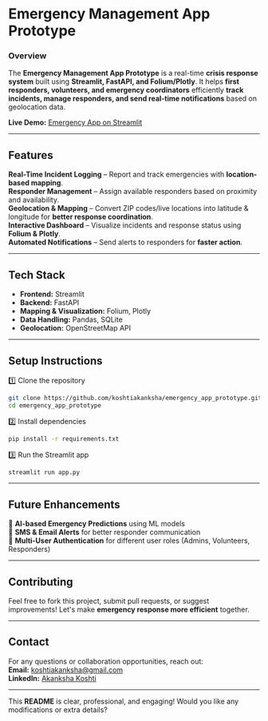 # **Emergency Management App Prototype**  

### **Overview**  
The **Emergency Management App Prototype** is a real-time **crisis response system** built using **Streamlit, FastAPI, and Folium/Plotly**. It helps **first responders, volunteers, and emergency coordinators** efficiently **track incidents, manage responders, and send real-time notifications** based on geolocation data.  

**Live Demo:** [Emergency App on Streamlit](https://emergency-management-prototype.streamlit.app/)  

---

## **Features**  
**Real-Time Incident Logging** – Report and track emergencies with **location-based mapping**.  
**Responder Management** – Assign available responders based on proximity and availability.  
**Geolocation & Mapping** – Convert ZIP codes/live locations into latitude & longitude for **better response coordination**.  
**Interactive Dashboard** – Visualize incidents and response status using **Folium & Plotly**.  
**Automated Notifications** – Send alerts to responders for **faster action**.  

---

## **Tech Stack**  
- **Frontend:** Streamlit  
- **Backend:** FastAPI  
- **Mapping & Visualization:** Folium, Plotly  
- **Data Handling:** Pandas, SQLite  
- **Geolocation:** OpenStreetMap API  

---

## **Setup Instructions**  
1️⃣ Clone the repository  
```bash
git clone https://github.com/koshtiakanksha/emergency_app_prototype.git
cd emergency_app_prototype
```
2️⃣ Install dependencies  
```bash
pip install -r requirements.txt
```
3️⃣ Run the Streamlit app  
```bash
streamlit run app.py
```

---

## **Future Enhancements**  
🔹 **AI-based Emergency Predictions** using ML models  
🔹 **SMS & Email Alerts** for better responder communication  
🔹 **Multi-User Authentication** for different user roles (Admins, Volunteers, Responders)  

---

## **Contributing**  
Feel free to fork this project, submit pull requests, or suggest improvements! Let's make **emergency response more efficient** together. 

---

## **Contact**  
For any questions or collaboration opportunities, reach out:  
**Email:** koshtiakanksha@gmail.com  
**LinkedIn:** [Akanksha Koshti](https://www.linkedin.com/in/koshtiakanksha/)  

---

This **README** is clear, professional, and engaging! Would you like any modifications or extra details?

